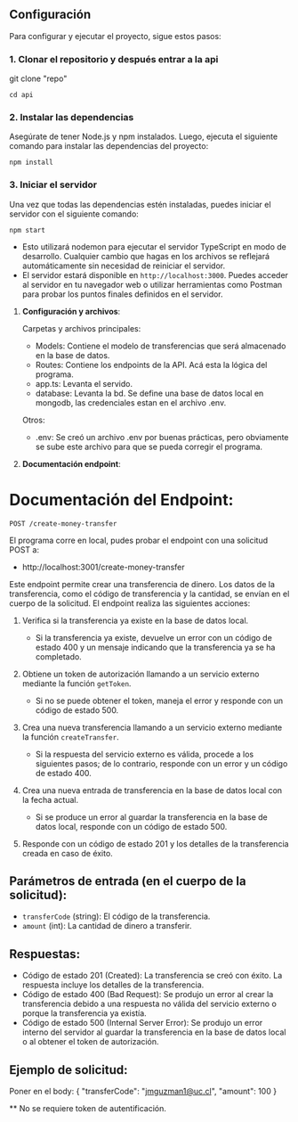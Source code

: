 ## Configuración

Para configurar y ejecutar el proyecto, sigue estos pasos:

### 1. Clonar el repositorio y después entrar a la api

git clone "repo"

`cd api`

### 2. Instalar las dependencias

Asegúrate de tener Node.js y npm instalados. Luego, ejecuta el siguiente comando para instalar las dependencias del proyecto:

`npm install`

### 3. Iniciar el servidor

Una vez que todas las dependencias estén instaladas, puedes iniciar el servidor con el siguiente comando:

`npm start`

- Esto utilizará nodemon para ejecutar el servidor TypeScript en modo de desarrollo. Cualquier cambio que hagas en los archivos se reflejará automáticamente sin necesidad de reiniciar el servidor.
- El servidor estará disponible en `http://localhost:3000`. Puedes acceder al servidor en tu navegador web o utilizar herramientas como Postman para probar los puntos finales definidos en el servidor.

1. **Configuración y archivos**:

   Carpetas y archivos principales:

   - Models: Contiene el modelo de transferencias que será almacenado en la base de datos.
   - Routes: Contiene los endpoints de la API. Acá esta la lógica del programa.
   - app.ts: Levanta el servido.
   - database: Levanta la bd. Se define una base de datos local en mongodb, las credenciales estan en el archivo .env.

   Otros:

   - .env: Se creó un archivo .env por buenas prácticas, pero obviamente se sube este archivo para que se pueda corregir el programa.

2. **Documentación endpoint**:

# Documentación del Endpoint:

`POST /create-money-transfer`

El programa corre en local, pudes probar el endpoint con una solicitud POST a:

- http://localhost:3001/create-money-transfer

Este endpoint permite crear una transferencia de dinero. Los datos de la transferencia, como el código de transferencia y la cantidad, se envían en el cuerpo de la solicitud. El endpoint realiza las siguientes acciones:

1. Verifica si la transferencia ya existe en la base de datos local.

   - Si la transferencia ya existe, devuelve un error con un código de estado 400 y un mensaje indicando que la transferencia ya se ha completado.

2. Obtiene un token de autorización llamando a un servicio externo mediante la función `getToken`.

   - Si no se puede obtener el token, maneja el error y responde con un código de estado 500.

3. Crea una nueva transferencia llamando a un servicio externo mediante la función `createTransfer`.

   - Si la respuesta del servicio externo es válida, procede a los siguientes pasos; de lo contrario, responde con un error y un código de estado 400.

4. Crea una nueva entrada de transferencia en la base de datos local con la fecha actual.

   - Si se produce un error al guardar la transferencia en la base de datos local, responde con un código de estado 500.

5. Responde con un código de estado 201 y los detalles de la transferencia creada en caso de éxito.

## Parámetros de entrada (en el cuerpo de la solicitud):

- `transferCode` (string): El código de la transferencia.
- `amount` (int): La cantidad de dinero a transferir.

## Respuestas:

- Código de estado 201 (Created): La transferencia se creó con éxito. La respuesta incluye los detalles de la transferencia.
- Código de estado 400 (Bad Request): Se produjo un error al crear la transferencia debido a una respuesta no válida del servicio externo o porque la transferencia ya existía.
- Código de estado 500 (Internal Server Error): Se produjo un error interno del servidor al guardar la transferencia en la base de datos local o al obtener el token de autorización.

## Ejemplo de solicitud:

Poner en el body:
{
"transferCode": "jmguzman1@uc.cl",
"amount": 100
}

\*\* No se requiere token de autentificación.
